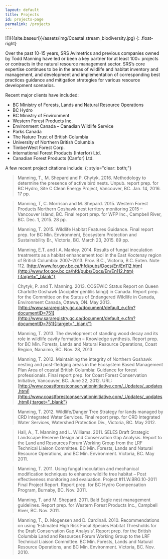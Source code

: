 ```yaml
---
layout: default
title: Projects
id: projects-page
permalink: /projects
---
```


![]({{site.baseurl}}/assets/img/Coastal stream_biodiversity.jpg)
{: .float-right}

Over the past 10-15 years, SRS Avimetrics and previous companies owned by Todd Manning have led or been a key partner for at least 100+ projects or contracts in the natural resource management sector. SRS’s core expertise continues to be in the areas of wildlife and habitat inventory and management, and development and implementation of corresponding best practices guidance and mitigation strategies for various resource development scenarios.

Recent major clients have included:

 * BC Ministry of Forests, Lands and Natural Resource Operations
 * BC Hydro
 * BC Ministry of Environment
 * Western Forest Products Inc.
 * Environment Canada – Canadian Wildlife Service
 * Parks Canada
 * The Nature Trust of British Columbia 
 * University of Northern British Columbia
 * TimberWest Forest Corp.
 * International Forest Products (Interfor) Ltd. 
 * Canadian Forest Products (Canfor) Ltd.

A few recent project citations include:
{: style="clear: both;"}

> Manning, T., M. Shepard and P. Chytyk. 2016. Methodology to determine the presence of active bird nests. Unpub. report prep. for BC Hydro, Site C Clean Energy Project, Vancouver, BC. Jan. 14, 2016. 17 pp.

> Manning, T, C. Morrison and M. Shepard. 2015. Western Forest Products Northern Goshawk nest territory monitoring 2015 – Vancouver Island, BC. Final report prep. for WFP Inc., Campbell River, BC. Dec. 1, 2015. 28 pp.

> Manning, T. 2015. Wildlife Habitat Features Guidance. Final report prep. for BC Min. Environment, Ecosystem Protection and Sustainability Br., Victoria, BC. March 23, 2015. 89 pp.

> Manning, E.T. and I.A. Manley. 2014. Results of fungal inoculation treatments as a habitat enhancement tool in the East Kootenay region of British Columbia: 2007–2013. Prov. B.C., Victoria, B.C. Exten. Note 112. [http://www.for.gov.bc.ca/hfd/pubs/Docs/En/En112.htm](http://www.for.gov.bc.ca/hfd/pubs/Docs/En/En112.htm){:target="_blank"}

> Chytyk, P. and T. Manning. 2013. COSEWIC Status Report on Queen Charlotte Goshawk (Accipiter gentilis laingi) in Canada.  Report prep. for the Committee on the Status of Endangered Wildlife in Canada, Environment Canada, Ottawa, ON.  May 2013. [http://www.sararegistry.gc.ca/document/default_e.cfm?documentID=751](http://www.sararegistry.gc.ca/document/default_e.cfm?documentID=751){:target="_blank"}

> Manning, T. 2013. The development of standing wood decay and its role in wildlife cavity formation – Knowledge synthesis. Report prep. for BC Min. Forests, Lands and Natural Resource Operations, Coast Region, Nanaimo, BC. Nov. 28, 2013

> Manning, T. 2012. Maintaining the integrity of Northern Goshawk nesting and post-fledging areas in the Ecosystem Based Management Plan Area of coastal British Columbia: Guidance for forest professionals. Final report prep. for Coast Forest Conservation Initiative, Vancouver, BC. June 22, 2012. URL: [http://www.coastforestconservationinitiative.com/_Updates/_updates.html](http://www.coastforestconservationinitiative.com/_Updates/_updates.html){:target="_blank"}

> Manning, T. 2012. Wildlife/Danger Tree Strategy for lands managed by CRD Integrated Water Services. Final report prep. for CRD Integrated Water Services, Watershed Protection Div., Victoria, BC. May 2012.

> Hall, A., T. Manning and L. Williams. 2011.  SELES Draft Strategic Landscape Reserve Design and Conservation Gap Analysis. Report to the Land and Resources Forum Working Group from the LRF Technical Liaison Committee. BC Min. Forests, Lands and Natural Resource Operations, and BC Min. Environment. Victoria, BC. May 2011.

> Manning, T. 2011. Using fungal inoculation and mechanical modification techniques to enhance wildlife tree habitat – Post effectiveness monitoring and evaluation. Project #11.W.BRG.10-2011 Final Project Report. Report prep. for BC Hydro Compensation Program, Burnaby, BC. Nov. 2011.

> Manning, T. and M. Shepard. 2011. Bald Eagle nest management guidelines. Report prep. for Western Forest Products Inc., Campbell River, BC. Nov. 2011.

> Manning, T., D. Mogensen and D. Cardinall.  2010. Recommendations on using ‘Estimated High Risk Focal Species Habitat Thresholds for the Draft Conservation Gap Analysis’.  Report prep. for the British Columbia Land and Resources Forum Working Group to the LRF Technical Liaison Committee. BC Min. Forests, Lands and Natural Resource Operations, and BC Min. Environment. Victoria, BC. Nov. 2010.
